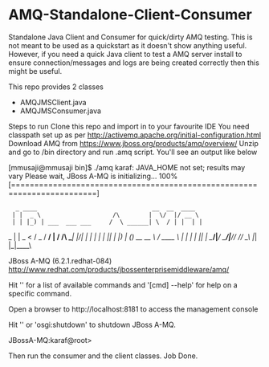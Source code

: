 # AMQ-Standalone-Client-Consumer
Standalone Java Client and Consumer for quick/dirty AMQ testing. This is not meant to be used as a quickstart as it doesn't show anything useful.
However, if you need a quick Java client to test a AMQ server install to ensure connection/messages and logs are being created correctly then this might be useful.

This repo provides 2 classes
 - AMQJMSClient.java
 - AMQJMSConsumer.java

Steps to run
Clone this repo and import in to your favourite IDE
You need classpath set up as per http://activemq.apache.org/initial-configuration.html
Download AMQ from https://www.jboss.org/products/amq/overview/
Unzip and go to /bin directory and run .amq script. You'll see an output like below

[mmusaji@mmusaji bin]$ ./amq
karaf: JAVA_HOME not set; results may vary
Please wait, JBoss A-MQ is initializing...
100% [========================================================================]

      _ ____                                __  __  ____
     | |  _ \                    /\        |  \/  |/ __ \
     | | |_) | ___  ___ ___     /  \ ______| \  / | |  | |
 _   | |  _ < / _ \/ __/ __|   / /\ \______| |\/| | |  | |
| |__| | |_) | (_) \__ \__ \  / ____ \     | |  | | |__| |
 \____/|____/ \___/|___/___/ /_/    \_\    |_|  |_|\___\_\

  JBoss A-MQ (6.2.1.redhat-084)
  http://www.redhat.com/products/jbossenterprisemiddleware/amq/

Hit '<tab>' for a list of available commands
and '[cmd] --help' for help on a specific command.

Open a browser to http://localhost:8181 to access the management console

Hit '<ctrl-d>' or 'osgi:shutdown' to shutdown JBoss A-MQ.

JBossA-MQ:karaf@root>

Then run the consumer and the client classes. Job Done.
